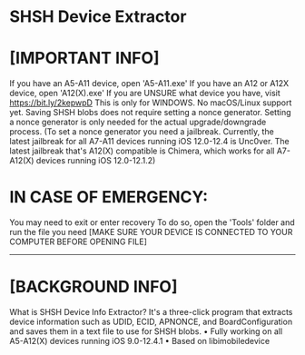 # SHSH Device Extractor

# [IMPORTANT INFO]
If you have an A5-A11 device, open 'A5-A11.exe'
If you have an A12 or A12X device, open 'A12(X).exe'
If you are UNSURE what device you have, visit https://bit.ly/2kepwpD
This is only for WINDOWS. No macOS/Linux support yet.
Saving SHSH blobs does not require setting a nonce generator. Setting a nonce generator is only needed for the actual upgrade/downgrade process. (To set a nonce generator
you need a jailbreak. Currently, the latest jailbreak for all A7-A11 devices running iOS 12.0-12.4 is Unc0ver. The latest jailbreak that's A12(X) compatible is Chimera, which works
for all A7-A12(X) devices running iOS 12.0-12.1.2)

# IN CASE OF EMERGENCY: 
You may need to exit or enter recovery To do so, open the 'Tools' folder and run the file you need [MAKE SURE YOUR DEVICE IS CONNECTED TO YOUR COMPUTER BEFORE OPENING FILE]

--------------------------------------------------------------------------------------------------------------------------------------------------------------------

# [BACKGROUND INFO]
What is SHSH Device Info Extractor? It's a three-click program that extracts device information such as UDID, ECID, APNONCE, and BoardConfiguration and saves them in a text file to use for SHSH blobs.
• Fully working on all A5-A12(X) devices running iOS 9.0-12.4.1
• Based on libimobiledevice
